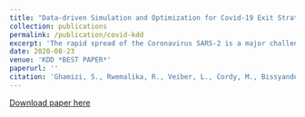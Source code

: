 ```yaml
---
title: "Data-driven Simulation and Optimization for Covid-19 Exit Strategies"
collection: publications
permalink: /publication/covid-kdd
excerpt: 'The rapid spread of the Coronavirus SARS-2 is a major challenge that led almost all governments worldwide to take drastic measures to respond to the tragedy. Chief among those measures is the massive lockdown of entire countries and cities, which beyond its global economic impact has created some deep social and psychological tensions within populations. While the adopted mitigation measures (including the lockdown) have generally proven useful, policymakers are now facing a critical question: how and when to lift the mitigation measures? A carefully-planned exit strategy is indeed necessary to recover from the pandemic without risking a new outbreak. Classically, exit strategies rely on mathematical modeling to predict the effect of public health interventions. Such models are unfortunately known to be sensitive to some key parameters, which are usually set based on rules-of-thumb. In this paper, we propose to augment epidemiological forecasting with actual data-driven models that will learn to fine-tune predictions for different contexts (e.g., per country). We have therefore built a pandemic simulation and forecasting toolkit that combines a deep learning estimation of the epidemiological parameters of the disease in order to predict the cases and deaths, and a genetic algorithm component searching for optimal trade-offs/policies between constraints and objectives set by decision-makers. Replaying pandemic evolution in various countries, we experimentally show that our approach yields predictions with much lower error rates than pure epidemiological models in 75% of the cases and achieves a 95% R² score when the learning is transferred and tested on unseen countries. When used for forecasting, this approach provides actionable insights into the impact of individual measures and strategies.'
date: 2020-08-23
venue: 'KDD *BEST PAPER*'
paperurl: ''
citation: 'Ghamizi, S., Rwemalika, R., Veiber, L., Cordy, M., Bissyandé, T.F., Papadakis, M., Klein, J., & Traon, Y.L. (2020). Data-driven Simulation and Optimization for Covid-19 Exit Strategies. Proceedings of the 26th ACM SIGKDD International Conference on Knowledge Discovery & Data Mining.'
---
```

[Download paper here](https://www.semanticscholar.org/paper/14996cc316d471b84124c77ef9ff5922ad97b155)

